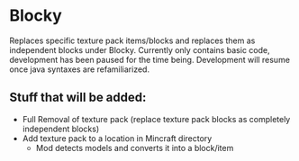 # Blocky
Replaces specific texture pack items/blocks and replaces them as independent blocks under Blocky. Currently only contains basic code, development has been paused for the time being. Development will resume once java syntaxes are refamiliarized. 

## Stuff that will be added:
- Full Removal of texture pack (replace texture pack blocks as completely independent blocks)
- Add texture pack to a location in Mincraft directory
  - Mod detects models and converts it into a block/item
